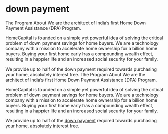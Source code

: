 # down payment 
The Program
About
We are the architect of India’s first Home Down Payment Assistance (DPA) Program.

HomeCapital is founded on a simple yet powerful idea of solving the critical problem of down payment savings for home buyers. We are a technology company with a mission to accelerate home ownership for a billion home buyers. Buying your first home early has a compounding wealth effect, resulting in a happier life and an increased social security for your family.

We provide up to half of the down payment required towards purchasing your home, absolutely interest free.
The Program
About
We are the architect of India’s first Home Down Payment Assistance (DPA) Program.

HomeCapital is founded on a simple yet powerful idea of solving the critical problem of down payment savings for home buyers. We are a technology company with a mission to accelerate home ownership for a billion home buyers. Buying your first home early has a compounding wealth effect, resulting in a happier life and an increased social security for your family.

We provide up to half of the [down payment](https://homecapital.in) required towards purchasing your home, absolutely interest free.
